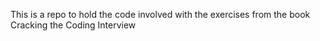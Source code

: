 This is a repo to hold the code involved with the exercises from the book Cracking the Coding Interview
